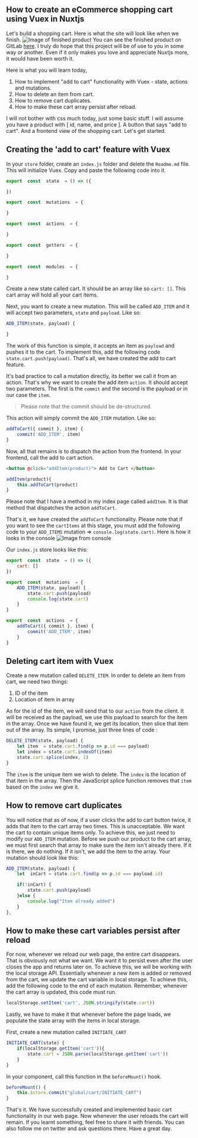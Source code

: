 ## How to create an eCommerce shopping cart using Vuex in Nuxtjs

Let's build a shopping cart. Here is what the site will look like when we finish. ![Image of finished product](https://res.cloudinary.com/dsgvwxygr/image/upload/v1658580335/blog/finished-post-cart-blog_z54ddd.png)
You can see the finished product on GitLab [here](https://gitlab.com/joshytheprogrammer/nuxt-shopping-cart).
I truly do hope that this project will be of use to you in some way or another. Even if it only makes you love and appreciate Nuxtjs more, it would have been worth it.

Here is what you will learn today,

 1. How to implement "add to cart" functionality with Vuex - state, actions and mutations.
 2. How to delete an item from cart.
 3. How to remove cart duplicates.
 4. How to make these cart array persist after reload.

I will not bother with css much today, just some basic stuff. I will assume you have a product with [ id, name, and price ]. A button that says "add to cart". And a frontend view of the shopping cart. Let's get started.

## Creating the 'add to cart' feature with Vuex

In your `store` folder, create an `index.js` folder and delete the `Readme.md` file. This will initialize Vuex. Copy and paste the following code into it.

```js
export  const  state  = () => ({

})

export  const  mutations  = {

}

export  const  actions  = {

}

export  const  getters  = {

}

export  const  modules  = {

}
```

Create a new state called cart. It should be an array like so
`cart: []`. This cart array will hold all your cart items.

Next, you want to create a new mutation. This will be called `ADD_ITEM` and it will accept two parameters, `state` and 	`payload`.  Like so:

```js
ADD_ITEM(state, payload) {

}
```

The work of this function is simple, it accepts an item as `payload` and pushes it to the cart. To implement this, add the following code `state.cart.push(payload)`.
That's all, we have created the add to cart feature.

It's bad practice to call a mutation directly, its better we call it from an action. That's why we want to create the add item `action`. It should accept two parameters. The first is the `commit` and the second is the payload or in our case the `item`.

> Please note that the commit should be de-structured.

This action will simply commit the `ADD_ITEM` mutation.
Like so:

```js
addToCart({ commit }, item) {
	commit('ADD_ITEM', item)
}
```

Now, all that remains is to dispatch the action from the frontend. In your frontend, call the add to cart action.

```html
<button @click="addItem(product)"> Add to Cart </button>
```

```js
addItem(product){
	this.addToCart(product)
}
```

Please note that I have a method in my index page called `addItem`. It is that method that dispatches the action `addToCart`.

That's it, we have created the `addToCart` functionality. Please note that if you want to see the `cartItems` at this stage, you must add the following code to your `ADD_ITEMS` mutation => `console.log(state.cart)`. Here is how it looks in the console
![Image from console](https://res.cloudinary.com/dsgvwxygr/image/upload/v1658572121/blog/how-it-should-look-console-cart-blob-post_udnrm6.png)

Our `index.js` store looks like this:

```js
export  const  state  = () => ({
	cart: []
})

export  const  mutations  = {
	ADD_ITEM(state, payload) {
		state.cart.push(payload)
		console.log(state.cart)
	}
}

export  const  actions  = {
	addToCart({ commit }, item) {
		commit('ADD_ITEM', item)
	}
}
```

## Deleting cart item with Vuex

Create a new mutation called `DELETE_ITEM`. In order to delete an item from cart, we need two things:

1. ID of the item
2. Location of item in array

As for the id of the item, we will send that to our `action` from the client. It will be received as the payload, we use this payload to search for the item in the array. Once we have found it, we get its location, then slice that item out of the array. Its simple, I promise, just three lines of code :

```js
DELETE_ITEM(state, payload) {
	let item  = state.cart.find(p => p.id === payload)
	let index = state.cart.indexOf(item)
	state.cart.splice(index, 1)
}
```

The `item` is the unique item we wish to delete. The `index` is the location of that item in the array. Then the JavaScript splice function removes that `item` based on the `index` we give it.

## How to remove cart duplicates

You will notice that as of now, if a user clicks the add to cart button twice, it adds that item to the cart array two times. This is unacceptable. We want the cart to contain unique items only. To achieve this, we just need to modify our `ADD_ITEM` mutation.
Before we push our product to the cart array, we must first search that array to make sure the item isn't already there. If it is there, we do nothing. If it isn't, we add the item to the array. Your mutation should look like this:

```js
ADD_ITEM(state, payload) {
	let  inCart = state.cart.find(p => p.id === payload.id)

	if(!inCart) {
		state.cart.push(payload)
	}else {
		console.log("Item already added")
	}
},
```

## How to make these cart variables persist after reload

For now, whenever we reload our web page, the entire cart disappears. That is obviously not what we want. We want it to persist even after the user closes the app and returns later on. To achieve this, we will be working with the local storage API. Essentially whenever a new item is added or removed from the cart, we update the cart variable in local storage.
To achieve this, add the following code to the end of each mutation. Remember, whenever the cart array is updated, this code must run.

```js
localStorage.setItem('cart', JSON.stringify(state.cart))
```

Lastly, we have to make it that whenever before the page loads, we populate the state array with the items in local storage.

First, create a new mutation called `INITIATE_CART`

```js
INITIATE_CART(state) {
	if(localStorage.getItem('cart')){
		state.cart = JSON.parse(localStorage.getItem('cart'))
	}
}
```

In your component, call this function in the `beforeMount()` hook.

```js
beforeMount() {
	this.$store.commit("global/cart/INITIATE_CART")
}
```

That's it. We have successfully created and implemented basic cart functionality in our web page. Now whenever the user reloads the cart will remain. If you learnt something, feel free to share it with friends. You can also follow me on twitter and ask questions there. Have a great day.
